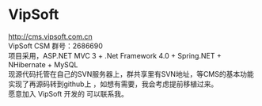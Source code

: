 VipSoft
=======
http://cms.vipsoft.com.cn
<br/>
VipSoft CSM
群号：2686690
<br/>
项目采用，ASP.NET MVC 3 + .Net Framework 4.0 + Spring.NET + NHibernate + MySQL
<br/>
现源代码托管在自己的SVN服务器上，群共享里有SVN地址，等CMS的基本功能实现了再源码转到github上 ，如想有需要，我会考虑提前移植过来。
<br/>
愿意加入 VipSoft 开发的 可以联系我。
